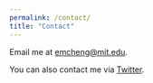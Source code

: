 ```yaml
---
permalink: /contact/
title: "Contact"
---
```


Email me at [emcheng@mit.edu](mailto:emcheng@mit.edu).

You can also contact me via [Twitter](https://twitter.com/plantcity_fl).
